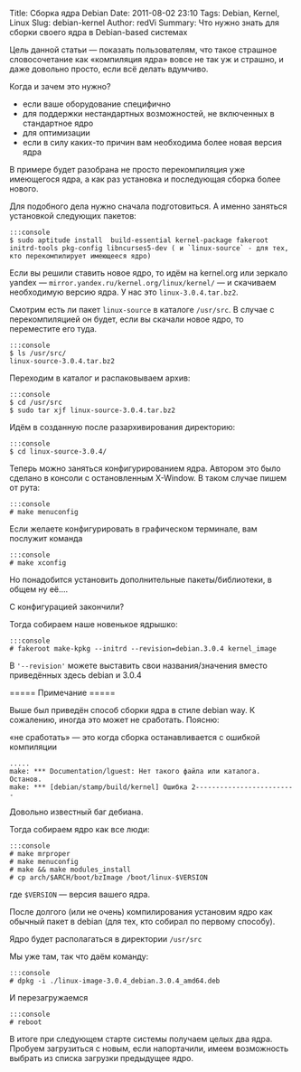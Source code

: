 Title: Сборка ядра Debian
Date: 2011-08-02 23:10
Tags: Debian, Kernel, Linux
Slug: debian-kernel
Author: redVi
Summary: Что нужно знать для сборки своего ядра в Debian-based системах

Цель данной статьи &mdash; показать пользователям, что такое страшное словосочетание как &laquo;компиляция ядра&raquo; вовсе не так уж и страшно, и даже довольно просто, если всё делать вдумчиво.

Когда и зачем это нужно?

- если ваше оборудование специфично
- для поддержки нестандартных возможностей, не включенных в стандартное ядро
- для оптимизации
- если в силу каких-то причин вам необходима более новая версия ядра

В примере будет разобрана не просто перекомпиляция уже имеющегося ядра, а как раз установка и последующая сборка более нового.


Для подобного дела нужно сначала подготовиться. А именно заняться установкой следующих пакетов:

    :::console
    $ sudo aptitude install  build-essential kernel-package fakeroot initrd-tools pkg-config libncurses5-dev ( и `linux-source` - для тех, кто перекомпилирует имеющееся ядро)

Если вы решили ставить новое ядро, то идём на kernel.org  или зеркало yandex &mdash; `mirror.yandex.ru/kernel.org/linux/kernel/` &mdash; и скачиваем необходимую версию ядра. У нас это `linux-3.0.4.tar.bz2`.

Смотрим есть ли пакет `linux-source` в каталоге `/usr/src`. В случае с перекомпиляцией он будет, если вы скачали новое ядро, то переместите его туда.

    :::console
    $ ls /usr/src/
    linux-source-3.0.4.tar.bz2

Переходим в каталог и распаковываем архив:

    :::console
    $ cd /usr/src
    $ sudo tar xjf linux-source-3.0.4.tar.bz2

Идём в созданную после разархивирования директорию:

    :::console
    $ cd linux-source-3.0.4/

Теперь можно заняться конфигурированием ядра. Автором это было сделано в консоли с остановленным X-Window. В таком случае пишем от рута:

    :::console
    # make menuconfig

Если желаете конфигурировать в графическом терминале, вам послужит команда

    :::console
    # make xconfig

Но понадобится установить дополнительные пакеты/библиотеки, в общем ну её....

С конфигурацией закончили?

Тогда собираем наше новенькое ядрышко:

    :::console
    # fakeroot make-kpkg --initrd --revision=debian.3.0.4 kernel_image

В `'--revision'` можете выставить свои названия/значения вместо приведённых здесь debian и 3.0.4

===== Примечание =====

Выше был приведён способ сборки ядра в стиле debian way. К сожалению, иногда это может не сработать. Поясню:

&laquo;не сработать&raquo; &mdash; это когда сборка останавливается с ошибкой компиляции

    .....
    make: *** Documentation/lguest: Нет такого файла или каталога. Останов.
    make: *** [debian/stamp/build/kernel] Ошибка 2-------------------------

Довольно известный баг дебиана.

Тогда собираем ядро как все люди:

    :::console
    # make mrproper
    # make menuconfig
    # make && make modules_install
    # cp arch/$ARCH/boot/bzImage /boot/linux-$VERSION

где `$VERSION` &mdash; версия вашего ядра.


После долгого (или не очень) компилирования установим ядро как обычный пакет в debian (для тех, кто собирал по первому способу).

Ядро будет располагаться в директории `/usr/src`

Мы уже там, так что даём команду:

    :::console
    # dpkg -i ./linux-image-3.0.4_debian.3.0.4_amd64.deb

И перезагружаемся

    :::console
    # reboot

В итоге при следующем старте системы получаем целых два ядра. Пробуем загрузиться с новым, если напортачили, имеем возможность выбрать из списка загрузки предыдущее ядро.
